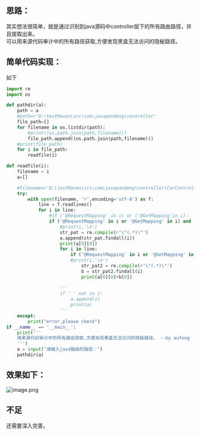 <a name="uUkYN"></a>
## 思路：
其实想法很简单，就是通过识别到java源码中controller层下的所有路由路径，并且提取出来。<br />可以用来源代码审计中的所有路径获取,方便发现黑盒无法访问的隐秘路径。

<a name="BnGpW"></a>
## 简单代码实现：
如下
```python
import re
import os

def pathdir(a):
    path = a
    #path=r'D:\testMaven\src\com\javapandeng\controller'  
    file_path=[]  
    for filename in os.listdir(path):
        #print((os.path.join(path,filename)))
        file_path.append((os.path.join(path,filename)))
    #print(file_path)
    for i in file_path:
        readfile(i)

def readfile(i):
    filename = i
    a=[]

    #filename=r'D:\testMaven\src\com\javapandeng\controller\CarController.java'
    try:
        with open(filename, 'r',encoding='utf-8') as f:
            line = f.readlines()
            for i in line:
                #if ('@RequestMapping' in i) or ('@GetMapping'in i):
                if ('@RequestMapping' in i or '@GetMapping' in i) and (' ' not in i):
                    #print(i,'\n')
                    str_pat = re.compile(r'\"(.*)\"')
                    a.append(str_pat.findall(i))
                    print(a[0][0])
                    for i in line:
                        if ('@RequestMapping' in i or '@GetMapping' in i) and (' ' in i):
                        #print(i,'\n')
                            str_pat2 = re.compile(r'\"(.*)\"')
                            b = str_pat2.findall(i)
                            print(a[0][0]+b[0])
                    
                    '''
                    if ' ' not in i:
                        a.append(i)
                        print(a)
                    '''
    except:
        print("error,please check")
if __name__ == '__main__':
    print('''
    用来源代码审计中的所有路径获取,方便发现黑盒无法访问的隐秘路径。 --by aufeng
    ''')
    a = input("请输入java路由的路径：")
    pathdir(a)

```
<a name="tvEgg"></a>
## 效果如下：
![image.png](https://cdn.nlark.com/yuque/0/2021/png/1345801/1626017326716-15f93b9e-9160-4a97-8c36-ab0d1cf3e9ff.png#height=500&id=WxA3k&originHeight=666&originWidth=938&originalType=binary&ratio=1&rotation=0&showTitle=false&size=67567&status=done&style=none&title=&width=704)
<a name="YjuA2"></a>
## 不足
还需要深入完善。

